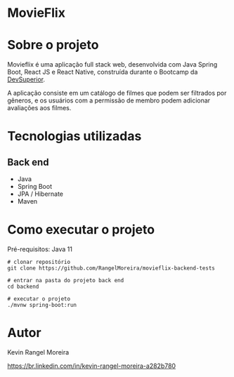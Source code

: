 # MovieFlix

# Sobre o projeto

Movieflix é uma aplicação full stack web, desenvolvida com Java Spring Boot, React JS e React Native, construída durante o Bootcamp da [DevSuperior](https://devsuperior.com/).

A aplicação consiste em um catálogo de filmes que podem ser filtrados por gêneros, e os usuários com a permissão de membro podem adicionar avaliações aos filmes.

# Tecnologias utilizadas

## Back end

- Java
- Spring Boot
- JPA / Hibernate
- Maven

# Como executar o projeto

Pré-requisitos: Java 11

```
# clonar repositório
git clone https://github.com/RangelMoreira/movieflix-backend-tests

# entrar na pasta do projeto back end
cd backend

# executar o projeto
./mvnw spring-boot:run
```

# Autor

Kevin Rangel Moreira

https://br.linkedin.com/in/kevin-rangel-moreira-a282b780